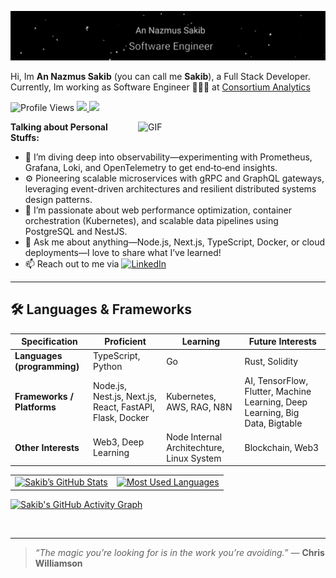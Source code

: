 <!-- ============================
     HEADER: GIF + Intro
============================ -->

[![Header](/img/banner.gif)](https://www.youtube.com/watch?v=dQw4w9WgXcQ)

Hi, Im **An Nazmus Sakib** (you can call me **Sakib**), a Full Stack Developer. Currently, Im working as Software Engineer 🙍🏽‍♂️ at [Consortium Analytics](https://consortiumanalytics.eu/)  


<p align="left">
    <!-- Real profile views -->
  <img src="https://komarev.com/ghpvc/?username=sakibxvz&color=blueviolet&style=for-the-badge" alt="Profile Views" />
  <a href="https://linkedin.com/in/sakibxvz">
    <img src="https://img.shields.io/static/v1?label=LinkedIn&message=@sakibxvz&color=blueviolet&style=for-the-badge" />
  </a>
  <a href="https://sakibdev.vercel.app/">
    <img src="https://img.shields.io/static/v1?label=Portfolio&message=sakibdev.vercel.app&color=blueviolet&style=for-the-badge" />
  </a>
</p>


<img
align="right"
alt="GIF"
src="https://media.giphy.com/media/836HiJc7pgzy8iNXCn/giphy.gif"
style="margin: 0 0 1em 1em"
width="300"
/>

**Talking about Personal Stuffs:**

- 🌱 I’m diving deep into observability—experimenting with Prometheus, Grafana, Loki, and OpenTelemetry to get end‑to‑end insights.
- ⚙️ Pioneering scalable microservices with gRPC and GraphQL gateways, leveraging event-driven architectures and resilient distributed systems design patterns.
- 🤔 I’m passionate about web performance optimization, container orchestration (Kubernetes), and scalable data pipelines using PostgreSQL and NestJS.
- 💬 Ask me about anything—Node.js, Next.js, TypeScript, Docker, or cloud deployments—I love to share what I’ve learned!
- 📫 Reach out to me via [![LinkedIn](https://img.shields.io/badge/LinkedIn-0077B5?style=flat-square&logo=linkedin&logoColor=white)](https://linkedin.com/in/sakibxvz)

---

## 🛠️ Languages & Frameworks

| Specification               | Proficient                                               | Learning                                  | Future Interests                                                             |
| --------------------------- | -------------------------------------------------------- | ----------------------------------------- | ---------------------------------------------------------------------------- |
| **Languages (programming)** | TypeScript, Python                                       | Go                                        |  Rust, Solidity                                                           |
| **Frameworks / Platforms**  | Node.js, Nest.js, Next.js, React, FastAPI, Flask, Docker | Kubernetes, AWS, RAG, N8N                 | AI, TensorFlow, Flutter, Machine Learning, Deep Learning, Big Data, Bigtable |
| **Other Interests**         | Web3, Deep Learning                                      | Node Internal Architechture, Linux System | Blockchain, Web3                                                             |

<!-- ============================
     GITHUB STATS & LANGUAGES (Responsive)
============================ -->
<table>
  <tr>
    <td>
      <a href="https://github.com/sakibxvz">
        <img
          src="https://github-readme-stats.anuraghazra1.vercel.app/api?username=sakibxvz&show_icons=true&title_color=fff&icon_color=79ff97&text_color=9f9f9f&bg_color=151515"
          alt="Sakib’s GitHub Stats"
          height="200"
        />
      </a>
    </td>
    <td>
      <a href="https://github.com/sakibxvz">
        <img
          src="https://github-readme-stats.anuraghazra1.vercel.app/api/top-langs?username=sakibxvz&layout=compact&langs_count=8&card_width=320&title_color=fff&icon_color=79ff97&text_color=9f9f9f&bg_color=151515"
          alt="Most Used Languages"
          height="200"
        />
      </a>
    </td>
  </tr>
</table>

[![Sakib's GitHub Activity Graph](https://github-readme-activity-graph.vercel.app/graph?username=sakibxvz&area=true&area_color=79ff9715&point=79ff97&color=9f9f9f&line=79ff97&bg_color=151515&title_color=ffffff&hide_border=true&custom_title=GitHub%20Activity%20Graph)](https://github.com/Ashutosh00710/github-readme-activity-graph)




<br clear="both"/>

---

> _“The magic you’re looking for is in the work you’re avoiding.”_
> — **Chris Williamson**
